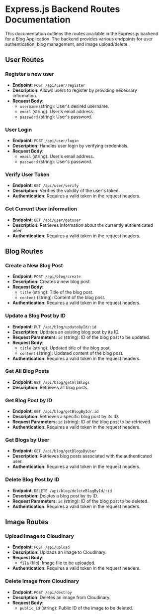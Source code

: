 # Express.js Backend Routes Documentation

This documentation outlines the routes available in the Express.js backend for a Blog Application. The backend provides various endpoints for user authentication, blog management, and image upload/delete.

## User Routes

### Register a new user
- **Endpoint**: `POST /api/user/register`
- **Description**: Allows users to register by providing necessary information.
- **Request Body**:
  - `username` (string): User's desired username.
  - `email` (string): User's email address.
  - `password` (string): User's password.

### User Login
- **Endpoint**: `POST /api/user/login`
- **Description**: Handles user login by verifying credentials.
- **Request Body**:
  - `email` (string): User's email address.
  - `password` (string): User's password.

### Verify User Token
- **Endpoint**: `GET /api/user/verify`
- **Description**: Verifies the validity of the user's token.
- **Authentication**: Requires a valid token in the request headers.

### Get Current User Information
- **Endpoint**: `GET /api/user/getuser`
- **Description**: Retrieves information about the currently authenticated user.
- **Authentication**: Requires a valid token in the request headers.

## Blog Routes

### Create a New Blog Post
- **Endpoint**: `POST /api/blog/create`
- **Description**: Creates a new blog post.
- **Request Body**:
  - `title` (string): Title of the blog post.
  - `content` (string): Content of the blog post.
- **Authentication**: Requires a valid token in the request headers.

### Update a Blog Post by ID
- **Endpoint**: `PUT /api/blog/updateById/:id`
- **Description**: Updates an existing blog post by its ID.
- **Request Parameters**: `id` (string): ID of the blog post to be updated.
- **Request Body**:
  - `title` (string): Updated title of the blog post.
  - `content` (string): Updated content of the blog post.
- **Authentication**: Requires a valid token in the request headers.

### Get All Blog Posts
- **Endpoint**: `GET /api/blog/getAllBlogs`
- **Description**: Retrieves all blog posts.

### Get Blog Post by ID
- **Endpoint**: `GET /api/blog/getBlogById/:id`
- **Description**: Retrieves a specific blog post by its ID.
- **Request Parameters**: `id` (string): ID of the blog post to be retrieved.
- **Authentication**: Requires a valid token in the request headers.

### Get Blogs by User
- **Endpoint**: `GET /api/blog/getBlogsByUser`
- **Description**: Retrieves blog posts associated with the authenticated user.
- **Authentication**: Requires a valid token in the request headers.

### Delete Blog Post by ID
- **Endpoint**: `DELETE /api/blog/deleteBlogById/:id`
- **Description**: Deletes a blog post by its ID.
- **Request Parameters**: `id` (string): ID of the blog post to be deleted.
- **Authentication**: Requires a valid token in the request headers.

## Image Routes

### Upload Image to Cloudinary
- **Endpoint**: `POST /api/upload`
- **Description**: Uploads an image to Cloudinary.
- **Request Body**: 
  - `file` (file): Image file to be uploaded.
- **Authentication**: Requires a valid token in the request headers.

### Delete Image from Cloudinary
- **Endpoint**: `POST /api/destroy`
- **Description**: Deletes an image from Cloudinary.
- **Request Body**: 
  - `public_id` (string): Public ID of the image to be deleted.
  

